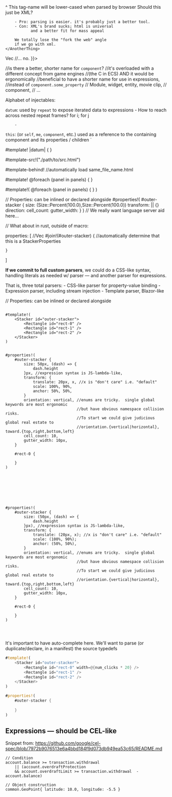 <Main>
    <SomeUnknownThing>
        ^ This tag-name will be lower-cased
        when parsed by browser
    </SomeUnknownThing>
    <AnotherThing>
        Should this just be XML?

        - Pro: parsing is easier. it's probably just a better tool.
        - Con: XML's brand sucks; html is universal
               and a better fit for mass appeal

        We totally lose the "fork the web" angle
        if we go with xml.
    </AnotherThing>
</Main>


<html>
    <stacker>
        <repeat data-list={{
            || -> Vec<Rc<PropertiesCoproduct />
            //... no.
                }}>
            <rectangle fill={{}}>
        </repeat>
    </stacker>
</html>

//is there a better, shorter name for `component`?
//it's overloaded with a different concept from game engines
//(the C in ECS) AND it would be ergonomically
//beneficial to have a shorter name for use in expressions,
//instead of `component.some_property`
//   Module, widget, entity, movie clip,
//   component,
//   ...


Alphabet of injectables:

`datum`: used by `repeat` to expose iterated data to expressions
        - How to reach across nested repeat frames? for i; for j

        -
`this`: (or `self`, `me`, `component`, etc.) used as a reference to
        the containing component and its properties / children
`




#template!
<stacker>
    <repeat data-list={{this.panels}}>
        |datum| {
            <rectangle fill={{Color.hsla(datum.bg_fill)}} />
        }
    </repeat>
</stacker>

#template-src!("./path/to/src.html")

#template-behind! //automatically load same_file_name.html


#template!
<stacker>
    @foreach (panel in panels) {
        <rectangle fill={{Color.hsla(panel.bg_fill)}} />
    }
</stacker>





#template!(
<stacker id="outer-stacker">
    @foreach (panel in panels) {
        <rectangle fill={{Color.hsla(panel.bg_fill)}} />
    }
</stacker>
)





// Properties:  can be inlined or declared alongside
#properties!(
    #outer-stacker {
        size: (Size::Percent(100.0),Size::Percent(100.0))
        transform: || {}
        direction:
        cell_count:
        gutter_width:
    }
)
// We really want language server aid here...

// What about in rust, outside of macro:

properties: [ //Vec<PropertiesCoproduct>
    #join!(#outer-stacker) { //automatically determine that this is a StackerProperties

    }
]


**If we commit to full custom parsers**, we could do a CSS-like
    syntax, handling literals as needed w/ parser —
and another parser for expressions.

That is, three total parsers:
    - CSS-like parser for property-value binding
    - Expression parser, including stream injection
    - Template parser, Blazor-like


// Properties:  can be inlined or declared alongside
```

#template!(
    <Stacker id="outer-stacker">
        <Rectangle id="rect-0" />
        <Rectangle id="rect-1" />
        <Rectangle id="rect-2" />
    </Stacker>
)


#properties!(
    #outer-stacker {
        size: 50px, (dash) => {
            dash.height
        }px, //expression syntax is JS-lambda-like,
        transform: {
            translate: 20px, x, //x is "don't care" i.e. "default"
            scale: 100%, 90%,
            anchor: 50%, 50%,
        }
        orientation: vertical, //enums are tricky.  single global keywords are most ergonomic
                               //but have obvious namespace collision risks.
                               //To start we could give judicious global real estate to 
                               //orientation.{vertical|horizontal}, toward.{top,right,bottom,left}
        cell_count: 10,
        gutter_width: 10px,
    }
    
    #rect-0 {
        
    }
)








#properties!(
    #outer-stacker {
        size: (50px, (dash) => {
            dash.height
        }px), //expression syntax is JS-lambda-like,
        transform: {
            translate: (20px, x); //x is "don't care" i.e. "default"
            scale: (100%, 90%);
            anchor: (50%, 50%),
        }
        orientation: vertical, //enums are tricky.  single global keywords are most ergonomic
                               //but have obvious namespace collision risks.
                               //To start we could give judicious global real estate to 
                               //orientation.{vertical|horizontal}, toward.{top,right,bottom,left}
        cell_count: 10,
        gutter_width: 10px,
    }
    
    #rect-0 {
        
    }
)




```

It's important to have auto-complete here.  We'll want to parse
(or duplicate/declare, in a manifest) the source typedefs




```rust
#template!(
    <Stacker id="outer-stacker">
        <Rectangle id="rect-0" width=@{num_clicks * 20} />
        <Rectangle id="rect-1" />
        <Rectangle id="rect-2" />
    </Stacker>
)

#properties!(
    #outer-stacker {
        
    }
)

```




## Expressions — should be CEL-like

Snippet from: https://github.com/google/cel-spec/blob/7972b9076513e6a4bbd184f9d073db949ea53c65/README.md
```
// Condition
account.balance >= transaction.withdrawal
    || (account.overdraftProtection
    && account.overdraftLimit >= transaction.withdrawal  - account.balance)

// Object construction
common.GeoPoint{ latitude: 10.0, longitude: -5.5 }
```


